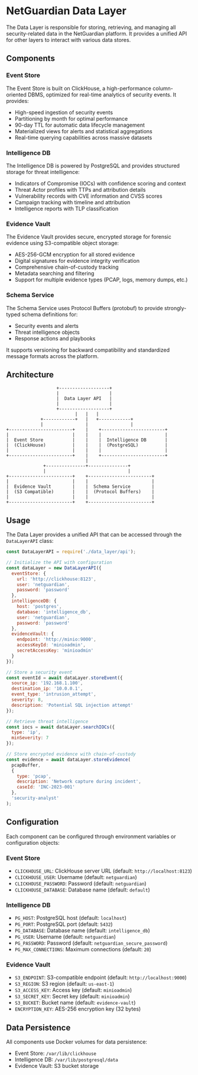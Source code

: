 # NetGuardian Data Layer

The Data Layer is responsible for storing, retrieving, and managing all security-related data in the NetGuardian platform. It provides a unified API for other layers to interact with various data stores.

## Components

### Event Store

The Event Store is built on ClickHouse, a high-performance column-oriented DBMS, optimized for real-time analytics of security events. It provides:

- High-speed ingestion of security events
- Partitioning by month for optimal performance
- 90-day TTL for automatic data lifecycle management
- Materialized views for alerts and statistical aggregations
- Real-time querying capabilities across massive datasets

### Intelligence DB

The Intelligence DB is powered by PostgreSQL and provides structured storage for threat intelligence:

- Indicators of Compromise (IOCs) with confidence scoring and context
- Threat Actor profiles with TTPs and attribution details
- Vulnerability records with CVE information and CVSS scores
- Campaign tracking with timeline and attribution
- Intelligence reports with TLP classification

### Evidence Vault

The Evidence Vault provides secure, encrypted storage for forensic evidence using S3-compatible object storage:

- AES-256-GCM encryption for all stored evidence
- Digital signatures for evidence integrity verification
- Comprehensive chain-of-custody tracking
- Metadata searching and filtering
- Support for multiple evidence types (PCAP, logs, memory dumps, etc.)

### Schema Service

The Schema Service uses Protocol Buffers (protobuf) to provide strongly-typed schema definitions for:

- Security events and alerts
- Threat intelligence objects
- Response actions and playbooks

It supports versioning for backward compatibility and standardized message formats across the platform.

## Architecture

```
                   +-------------------+
                   |                   |
                   |  Data Layer API   |
                   |                   |
                   +-------------------+
                          |   |   |
             +------------+   |   +------------+
             |                |                |
+------------------------+    |    +------------------------+
|                        |    |    |                        |
|  Event Store           |    |    |  Intelligence DB       |
|  (ClickHouse)          |    |    |  (PostgreSQL)          |
|                        |    |    |                        |
+------------------------+    |    +------------------------+
                              |
              +---------------+---------------+
              |                               |
+------------------------+    +------------------------+
|                        |    |                        |
|  Evidence Vault        |    |  Schema Service        |
|  (S3 Compatible)       |    |  (Protocol Buffers)    |
|                        |    |                        |
+------------------------+    +------------------------+
```

## Usage

The Data Layer provides a unified API that can be accessed through the `DataLayerAPI` class:

```javascript
const DataLayerAPI = require('./data_layer/api');

// Initialize the API with configuration
const dataLayer = new DataLayerAPI({
  eventStore: {
    url: 'http://clickhouse:8123',
    user: 'netguardian',
    password: 'password'
  },
  intelligenceDB: {
    host: 'postgres',
    database: 'intelligence_db',
    user: 'netguardian',
    password: 'password'
  },
  evidenceVault: {
    endpoint: 'http://minio:9000',
    accessKeyId: 'minioadmin',
    secretAccessKey: 'minioadmin'
  }
});

// Store a security event
const eventId = await dataLayer.storeEvent({
  source_ip: '192.168.1.100',
  destination_ip: '10.0.0.1',
  event_type: 'intrusion_attempt',
  severity: 8,
  description: 'Potential SQL injection attempt'
});

// Retrieve threat intelligence
const iocs = await dataLayer.searchIOCs({ 
  type: 'ip', 
  minSeverity: 7 
});

// Store encrypted evidence with chain-of-custody
const evidence = await dataLayer.storeEvidence(
  pcapBuffer,
  {
    type: 'pcap',
    description: 'Network capture during incident',
    caseId: 'INC-2023-001'
  },
  'security-analyst'
);
```

## Configuration

Each component can be configured through environment variables or configuration objects:

### Event Store

- `CLICKHOUSE_URL`: ClickHouse server URL (default: `http://localhost:8123`)
- `CLICKHOUSE_USER`: Username (default: `netguardian`)
- `CLICKHOUSE_PASSWORD`: Password (default: `netguardian`)
- `CLICKHOUSE_DATABASE`: Database name (default: `default`)

### Intelligence DB

- `PG_HOST`: PostgreSQL host (default: `localhost`)
- `PG_PORT`: PostgreSQL port (default: `5432`)
- `PG_DATABASE`: Database name (default: `intelligence_db`)
- `PG_USER`: Username (default: `netguardian`)
- `PG_PASSWORD`: Password (default: `netguardian_secure_password`)
- `PG_MAX_CONNECTIONS`: Maximum connections (default: `20`)

### Evidence Vault

- `S3_ENDPOINT`: S3-compatible endpoint (default: `http://localhost:9000`)
- `S3_REGION`: S3 region (default: `us-east-1`)
- `S3_ACCESS_KEY`: Access key (default: `minioadmin`)
- `S3_SECRET_KEY`: Secret key (default: `minioadmin`)
- `S3_BUCKET`: Bucket name (default: `evidence-vault`)
- `ENCRYPTION_KEY`: AES-256 encryption key (32 bytes)

## Data Persistence

All components use Docker volumes for data persistence:

- Event Store: `/var/lib/clickhouse`
- Intelligence DB: `/var/lib/postgresql/data`
- Evidence Vault: S3 bucket storage
